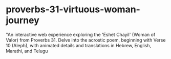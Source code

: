 # proverbs-31-virtuous-woman-journey
"An interactive web experience exploring the 'Eshet Chayil' (Woman of Valor) from Proverbs 31. Delve into the acrostic poem, beginning with Verse 10 (Aleph), with animated details and translations in Hebrew, English, Marathi, and Telugu
